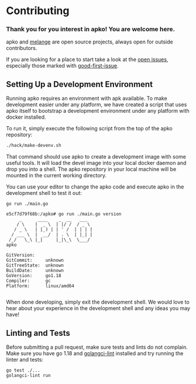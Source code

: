 # Contributing

### Thank you for you interest in apko!  You are welcome here.

apko and [melange](https://github.com/chainguard-dev/melange) are open
source projects, always open for outside contributors.

If you are looking for a place to start take a look at the 
[open issues](https://github.com/chainguard-dev/apko/issues), 
especially those marked with
[good-first-issue](https://github.com/chainguard-dev/apko/issues?q=is%3Aopen+is%3Aissue+label%3A%22good+first+issue%22).

## Setting Up a Development Environment

Running apko requires an environment with apk available. To make development 
easier under any platform, we have created a script that uses apko itself to
bootstrap a development environment under any platform with docker installed.

To run it, simply execute the following script from the top of the apko
repository:

```bash
./hack/make-devenv.sh
```

That command should use apko to create a development image with some 
useful tools. It will load the devel image into your local docker daemon and
drop you into a shell. The apko repository in your local machine will be 
mounted in the current working directory.

You can use your editor to change the apko code and execute apko in the
development shell to test it out:

```
go run ./main.go

e5cf7d79f68b:/apko# go run ./main.go version
     _      ____    _  __   ___
    / \    |  _ \  | |/ /  / _ \
   / _ \   | |_) | | ' /  | | | |
  / ___ \  |  __/  | . \  | |_| |
 /_/   \_\ |_|     |_|\_\  \___/
apko

GitVersion:    
GitCommit:     unknown
GitTreeState:  unknown
BuildDate:     unknown
GoVersion:     go1.18
Compiler:      gc
Platform:      linux/amd64


```

When done developing, simply exit the development shell. We would love to hear
about your experience in the development shell and any ideas you may have!

## Linting and Tests

Before submitting a pull request, make sure tests and lints do not complain. 
Make sure you have go 1.18 and
[golangci-lint](https://golangci-lint.run/usage/install/) installed and try
running the linter and tests:

```
go test ./...
golangci-lint run
```

